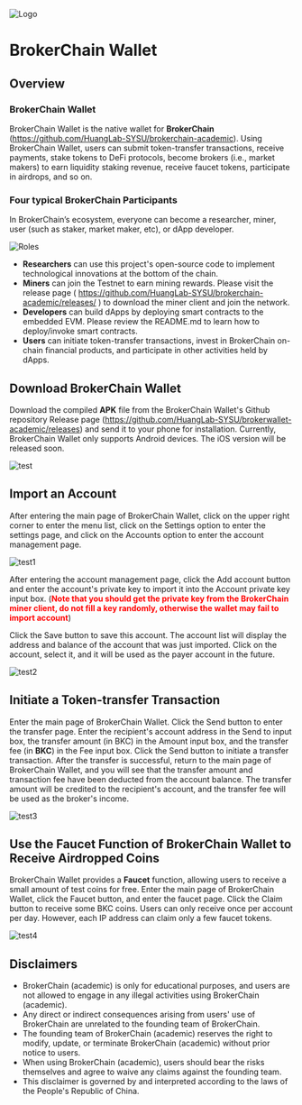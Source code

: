 ![Logo](logo-h.png)


# BrokerChain Wallet


## Overview

### BrokerChain Wallet
BrokerChain Wallet is the native wallet for **BrokerChain** (https://github.com/HuangLab-SYSU/brokerchain-academic).
Using BrokerChain Wallet, users can submit token-transfer transactions, receive payments, stake tokens to DeFi protocols, become brokers (i.e., market makers) to earn liquidity staking revenue, receive faucet tokens, participate in airdrops, and so on.


### Four typical BrokerChain Participants

In BrokerChain’s ecosystem, everyone can become a researcher, miner, user (such as staker, market maker, etc), or dApp developer.

![Roles](img/img_15.png)

- **Researchers** can use this project's open-source code to implement technological innovations at the bottom of the chain.
- **Miners** can join the Testnet to earn mining rewards. Please visit the release page ( https://github.com/HuangLab-SYSU/brokerchain-academic/releases/ ) to download the miner client and join the network.
- **Developers** can build dApps by deploying smart contracts to the embedded EVM. Please review the README.md to learn how to deploy/invoke smart contracts.
- **Users** can initiate token-transfer transactions, invest in BrokerChain on-chain financial products, and participate in other activities held by dApps. 



## Download BrokerChain Wallet

Download the compiled **APK** file from the BrokerChain Wallet's Github repository Release page (https://github.com/HuangLab-SYSU/brokerwallet-academic/releases) and send it to your phone for installation. Currently, BrokerChain Wallet only supports Android devices. The iOS version will be released soon.


![test](img/img_5.png)



## Import an Account

After entering the main page of BrokerChain Wallet, click on the upper right corner to enter the menu list, click on the Settings option to enter the settings page, and click on the Accounts option to enter the account management page.


![test1](img/img_6.png)


After entering the account management page, click the Add account button and enter the account's private key to import it into the Account private key input box. (<span style="color: red;">**Note that you should get the private key from the BrokerChain miner client, do not fill a key randomly, otherwise the wallet may fail to import account**</span>)

Click the Save button to save this account. The account list will display the address and balance of the account that was just imported. Click on the account, select it, and it will be used as the payer account in the future.


![test2](img/img_7.png)



## Initiate a Token-transfer Transaction

Enter the main page of BrokerChain Wallet. Click the Send button to enter the transfer page. Enter the recipient's account address in the Send to input box, the transfer amount (in BKC) in the Amount input box, and the transfer fee (in **BKC**) in the Fee input box. Click the Send button to initiate a transfer transaction. After the transfer is successful, return to the main page of BrokerChain Wallet, and you will see that the transfer amount and transaction fee have been deducted from the account balance. The transfer amount will be credited to the recipient's account, and the transfer fee will be used as the broker's income.


![test3](img/img_8.png)



## Use the Faucet Function of BrokerChain Wallet to Receive Airdropped Coins

BrokerChain Wallet provides a **Faucet** function, allowing users to receive a small amount of test coins for free. Enter the main page of BrokerChain Wallet, click the Faucet button, and enter the faucet page. Click the Claim button to receive some BKC coins. Users can only receive once per account per day. However, each IP address can claim only a few faucet tokens.

![test4](img/img_9.png)


## Disclaimers

- BrokerChain (academic) is only for educational purposes, and users are not allowed to engage in any illegal activities using BrokerChain (academic).
- Any direct or indirect consequences arising from users' use of BrokerChain are unrelated to the founding team of BrokerChain.
- The founding team of BrokerChain (academic) reserves the right to modify, update, or terminate BrokerChain (academic) without prior notice to users.
- When using BrokerChain (academic), users should bear the risks themselves and agree to waive any claims against the founding team.
- This disclaimer is governed by and interpreted according to the laws of the People's Republic of China.
